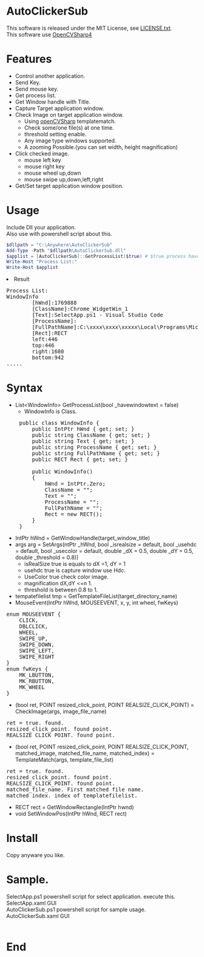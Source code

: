 # AutoClickerSub

This software is released under the MIT License, see [LICENSE.txt](https://github.com/rhanda-dev/AutoClickerSub/blob/master/LICENSE.txt).<br>
This software use [OpenCVSharp4](https://github.com/shimat/opencvsharp)


# Features
- Control another application.
- Send Key.
- Send mouse key.
- Get process list.
- Get Window handle with Title.
- Capture Target application window.
- Check Image on target application window.
    - Using [openCVSharp](https://github.com/shimat/opencvsharp) templatematch.
    - Check some/one file(s) at one time.
    - threshold setting enable.
    - Any image type windows supported.
    - A zooming  Possible.(you can set width, height magnification)
- Click checked image.
    - mouse left key
    - mouse right key
    - mouse wheel up,down
    - mouse swipe up,down,left,right
- Get/Set target application window position.

# Usage

Include Dll your application.<br>
Also use with powershell script about this. <br>

```powershell:sample.ps1
$dllpath = "C:\Anywhere\AutoClickerSub"
Add-Type -Path "$dllpath\AutoClickerSub.dll"
$applist = [AutoClickerSub]::GetProcessList($true) # $true process have WindowText only.
Write-Host "Process List:"
Write-Host $applist
```

<li>Result</li>
<pre>
Process List:
WindowInfo
        [hWnd]:1769888
        [ClassName]:Chrome_WidgetWin_1
        [Text]:SelectApp.ps1 - Visual Studio Code
        [ProcessName]:
        [FullPathName]:C:\xxxx\xxxx\xxxxx\Local\Programs\Microsoft VS Code\Code.exe
        [Rect]:RECT
        left:446
        top:446
        right:1680
        bottom:942
.....
</pre>

# Syntax

- List\<WindowInfo\> GetProcessList(bool _havewindowtext = false)
    - WindowInfo is Class.
<pre>
	public class WindowInfo {
		public IntPtr hWnd { get; set; }
		public string ClassName { get; set; }
		public string Text { get; set; }
		public string ProcessName { get; set; }
		public string FullPathName { get; set; }
		public RECT Rect { get; set; }

		public WindowInfo()
		{
			hWnd = IntPtr.Zero;
			ClassName = "";
			Text = "";
			ProcessName = "";
			FullPathName = "";
			Rect = new RECT();
		}
	}
</pre>
- IntPtr hWnd = GetWindowHandle(target_window_title)
- args arg = SetArgs(ntPtr _hWnd, bool _isrealsize = default, bool _usehdc = default, bool _usecolor = default, double _dX = 0.5, double _dY = 0.5, double _threshold = 0.8))
    - isRealSize  true is equals to dX =1, dY = 1
    - usehdc true is capture window use Hdc.
    - UseColor true check color image.
    - magnification dX,dY <=n 1.
    - threshold is between 0.8 to 1.
- tempatefilelist tmp = GetTemplateFileList(target_directory_name)
- MouseEvent(IntPtr hWnd, MOUSEEVENT, x, y, int wheel, fwKeys)
<pre>
enum MOUSEEVENT {
	CLICK,
	DBLCLICK,
	WHEEL,
	SWIPE_UP,
	SWIPE_DOWN,
	SWIPE_LEFT,
	SWIPE_RIGHT
}
enum fwKeys {
	MK_LBUTTON,
	MK_RBUTTON,
	MK_WHEEL
}
</pre>

- (bool ret, POINT resized_click_point, POINT REALSIZE_CLICK_POINT) = CheckImage(args, image_file_name)
<pre>
ret = true. found.
resized_click_point. found point.
REALSIZE_CLICK_POINT. found point.
</pre>
- (bool ret, POINT resized_click_point, POINT REALSIZE_CLICK_POINT, matched_image, matched_file_name, matched_index) = TemplateMatch(args, template_file_list)
<pre>
ret = true. found.
resized_click_point. found point.
REALSIZE_CLICK_POINT. found point.
matched_file_name. First matched file name.
matched_index. index of templatefilelist.
</pre>
- RECT rect = GetWindowRectangle(IntPtr hwnd)
- void SetWindowPos(IntPtr hWnd, RECT rect)

# Install

Copy anyware you like.
# Sample.
SelectApp.ps1 powershell script for select application. execute this.<br>
SelectApp.xaml GUI<br>
AutoClickerSub.ps1 powershell script for sample usage.<br>
AutoClickerSub.xaml GUI<br>
<br>
# End
